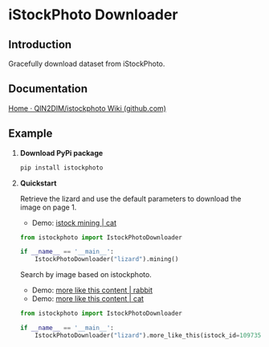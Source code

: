 # iStockPhoto Downloader

## Introduction

Gracefully download dataset from iStockPhoto.

## Documentation

[Home · QIN2DIM/istockphoto Wiki (github.com)](https://github.com/QIN2DIM/istockphoto/wiki)

## Example

1. **Download PyPi package**

   ```bash
   pip install istockphoto
   ```

2. **Quickstart**

   Retrieve the lizard and use the default parameters to download the image on page 1.

   - Demo: [istock mining | cat](https://user-images.githubusercontent.com/62018067/182983671-4d1a3ff8-18f3-480c-9a36-26d6019ec7f5.mp4)
   
   ```python
   from istockphoto import IstockPhotoDownloader
   
   if __name__ == '__main__':
       IstockPhotoDownloader("lizard").mining()
   
   ```

   Search by image based on istockphoto.
   
   - Demo: [more like this content | rabbit](https://user-images.githubusercontent.com/62018067/182983684-78db4364-4c4a-4670-98fd-d3fb136152df.mp4)
   - Demo: [more like this content | cat](https://user-images.githubusercontent.com/62018067/182983561-b958cccb-d042-48a9-82cb-6d4630e293a6.mp4)
   
   ```python
   from istockphoto import IstockPhotoDownloader
   
   if __name__ == '__main__':
       IstockPhotoDownloader("lizard").more_like_this(istock_id=1097354054).mining()
   
   ```
   
   

